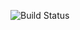 ![Build Status](https://codebuild.ap-southeast-2.amazonaws.com/badges?uuid=eyJlbmNyeXB0ZWREYXRhIjoid2Z4V2xWZzM2U3IzZmkzVE9RUnNnd3AwSk1VRzhlTkxJbUxpYUVkazFKdm80Z1E4U2NXUFFFSERnWmlpejA0UDZGbGZlc29Ta1NKZTNiVkFiUTBwMEY0PSIsIml2UGFyYW1ldGVyU3BlYyI6IjdHcU1MSEk4My9VWnZrcVoiLCJtYXRlcmlhbFNldFNlcmlhbCI6MX0%3D&branch=master)